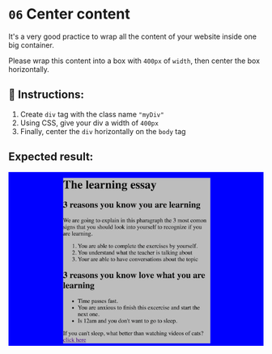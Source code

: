 # `06` Center content

It's a very good practice to wrap all the content of your website inside one big container.

Please wrap this content into a box with `400px` of `width`, then center the box horizontally.


## 📝 Instructions:
1. Create `div` tag with the class name `"myDiv"`
2. Using CSS, give your div a width of `400px`
3. Finally, center the `div` horizontally on the `body` tag
## Expected result:

![Center content](../../.learn/assets/XX6daZ3.png?raw=true)